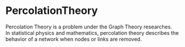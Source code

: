 # PercolationTheory
Percolation Theory is a problem under the Graph Theory researches. <br /> 
In statistical physics and mathematics, percolation theory describes the behavior of a network when nodes or links are removed.

